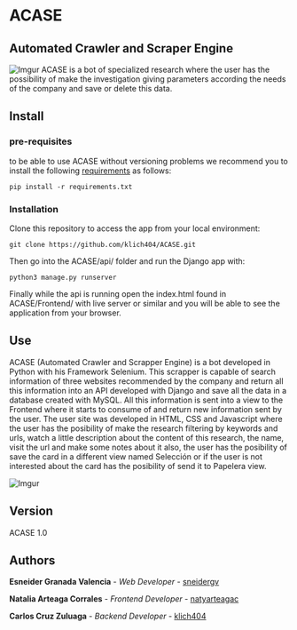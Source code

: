 # ACASE
## Automated Crawler and Scraper Engine
![Imgur](https://i.imgur.com/82Y4cvn.png)
ACASE is a bot of specialized research where the user has the possibility of make the investigation giving parameters according the needs of the company and save or delete this data.

## Install
### pre-requisites
to be able to use ACASE without versioning problems we recommend you to install the following  [requirements](https://github.com/klich404/ACASE/blob/main/api/requirements.txt) as follows:

`pip install -r requirements.txt`

### Installation
Clone this repository to access the app from your local environment:

`git clone https://github.com/klich404/ACASE.git`

Then go into the ACASE/api/ folder and run the Django app with:

`python3 manage.py runserver`

Finally while the api is running open the index.html found in ACASE/Frontend/ with live server or similar and you will be able to see the application from your browser.

## Use
ACASE (Automated Crawler and Scrapper Engine) is a bot developed in Python with his Framework Selenium. This scrapper is capable of search information of three websites recommended by the company and return all this information into an API developed with Django and save all the data in a database created with MySQL. All this information is sent into a view to the Frontend where it starts to consume of and return new information sent by the user.
The user site was developed in HTML, CSS and Javascript where the user has the posibility of make the research filtering by keywords and urls, watch a little description about the content of this research, the name, visit the url and make some notes about it also, the user has the posibility of save the card in a different view named Selección or if the user is not interested about the card has the posibility of send it to Papelera view.

![Imgur](https://i.imgur.com/rwKLEEd.png)

## Version 
ACASE 1.0

## Authors
**Esneider Granada Valencia** - *Web Developer* - [sneidergv](https://github.com/sneidergv)

**Natalia Arteaga Corrales** - *Frontend Developer* - [natyarteagac](https://github.com/natyarteagac)

**Carlos Cruz Zuluaga** - *Backend Developer* - [klich404](https://github.com/klich404)
